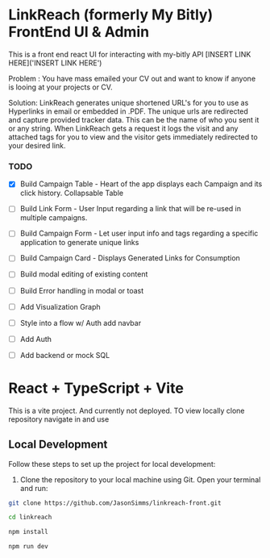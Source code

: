 # LinkReach (formerly My Bitly) FrontEnd UI & Admin

This is a front end react UI for interacting with my-bitly API [INSERT LINK HERE]('INSERT LINK HERE')

Problem : You have mass emailed your CV out and want to know if anyone is looing at your projects or CV.

Solution: LinkReach generates unique shortened URL's for you to use as Hyperlinks in email or embedded in .PDF. The unique urls are redirected and capture provided tracker data.  This can be the name of who you sent it or any string.  When LinkReach gets a request it logs the visit and any attached tags for you to view and the visitor gets immediately redirected to your desired link.



### TODO
- [x] Build Campaign Table - Heart of the app displays each Campaign and its click history. Collapsable Table
- [ ] Build Link Form - User Input  regarding a link that will be re-used in multiple campaigns. 
- [ ] Build Campaign Form - Let user input info and tags regarding a specific application to generate unique links
- [ ] Build Campaign Card - Displays Generated Links for Consumption
- [ ] Build modal editing of existing content
- [ ] Build Error handling in modal or toast
- [ ] Add Visualization Graph
- [ ] Style into a flow w/ Auth add navbar
- [ ] Add Auth
- [ ] Add backend or mock SQL



# React + TypeScript + Vite

This is a vite project. And currently not deployed.  TO view locally clone repository navigate in and use 

## Local Development

Follow these steps to set up the project for local development:

1. Clone the repository to your local machine using Git. Open your terminal and run:

```bash
git clone https://github.com/JasonSimms/linkreach-front.git

cd linkreach

npm install

npm run dev
```